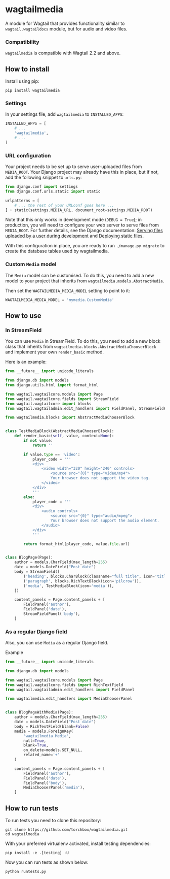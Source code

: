 # wagtailmedia

A module for Wagtail that provides functionality similar to `wagtail.wagtaildocs` module,
but for audio and video files.

### Compatibility

`wagtailmedia` is compatible with Wagtail 2.2 and above.


## How to install

Install using pip:

```
pip install wagtailmedia
```


### Settings

In your settings file, add `wagtailmedia` to `INSTALLED_APPS`:

```python
INSTALLED_APPS = [
    # ...
    'wagtailmedia',
    # ...
]
```


### URL configuration

Your project needs to be set up to serve user-uploaded files from `MEDIA_ROOT`.
Your Django project may already have this in place, but if not, add the following snippet to `urls.py`:

```python
from django.conf import settings
from django.conf.urls.static import static

urlpatterns = [
    # ... the rest of your URLconf goes here ...
] + static(settings.MEDIA_URL, document_root=settings.MEDIA_ROOT)
```

Note that this only works in development mode (`DEBUG = True`);
in production, you will need to configure your web server to serve files from `MEDIA_ROOT`.
For further details, see the Django documentation: [Serving files uploaded by a user during development](https://docs.djangoproject.com/en/stable/howto/static-files/#serving-files-uploaded-by-a-user-during-development)
and [Deploying static files](https://docs.djangoproject.com/en/stable/howto/static-files/deployment/).

With this configuration in place, you are ready to run `./manage.py migrate` to create the database tables used by wagtailmedia.


### Custom `Media` model

The `Media` model can be customised. To do this, you need
to add a new model to your project that inherits from `wagtailmedia.models.AbstractMedia`.

Then set the `WAGTAILMEDIA_MEDIA_MODEL` setting to point to it:

```python
WAGTAILMEDIA_MEDIA_MODEL = 'mymedia.CustomMedia'
```


## How to use

### In StreamField

You can use `Media` in StreamField. To do this, you need
to add a new block class that inherits from `wagtailmedia.blocks.AbstractMediaChooserBlock`
and implement your own `render_basic` method.

Here is an example:

```python
from __future__ import unicode_literals

from django.db import models
from django.utils.html import format_html

from wagtail.wagtailcore.models import Page
from wagtail.wagtailcore.fields import StreamField
from wagtail.wagtailcore import blocks
from wagtail.wagtailadmin.edit_handlers import FieldPanel, StreamFieldPanel

from wagtailmedia.blocks import AbstractMediaChooserBlock


class TestMediaBlock(AbstractMediaChooserBlock):
    def render_basic(self, value, context=None):
        if not value:
            return ''

        if value.type == 'video':
            player_code = '''
            <div>
                <video width="320" height="240" controls>
                    <source src="{0}" type="video/mp4">
                    Your browser does not support the video tag.
                </video>
            </div>
            '''
        else:
            player_code = '''
            <div>
                <audio controls>
                    <source src="{0}" type="audio/mpeg">
                    Your browser does not support the audio element.
                </audio>
            </div>
            '''

        return format_html(player_code, value.file.url)


class BlogPage(Page):
    author = models.CharField(max_length=255)
    date = models.DateField("Post date")
    body = StreamField([
        ('heading', blocks.CharBlock(classname="full title", icon='title')),
        ('paragraph', blocks.RichTextBlock(icon='pilcrow')),
        ('media', TestMediaBlock(icon='media')),
    ])

    content_panels = Page.content_panels + [
        FieldPanel('author'),
        FieldPanel('date'),
        StreamFieldPanel('body'),
    ]
```

### As a regular Django field

Also, you can use `Media` as a regular Django field.

Example

```python
from __future__ import unicode_literals

from django.db import models

from wagtail.wagtailcore.models import Page
from wagtail.wagtailcore.fields import RichTextField
from wagtail.wagtailadmin.edit_handlers import FieldPanel

from wagtailmedia.edit_handlers import MediaChooserPanel


class BlogPageWithMedia(Page):
    author = models.CharField(max_length=255)
    date = models.DateField("Post date")
    body = RichTextField(blank=False)
    media = models.ForeignKey(
        'wagtailmedia.Media',
        null=True,
        blank=True,
        on_delete=models.SET_NULL,
        related_name='+'
    )

    content_panels = Page.content_panels + [
        FieldPanel('author'),
        FieldPanel('date'),
        FieldPanel('body'),
        MediaChooserPanel('media'),
    ]
```


## How to run tests

To run tests you need to clone this repository:

    git clone https://github.com/torchbox/wagtailmedia.git
    cd wagtailmedia

With your preferred virtualenv activated, install testing dependencies:

    pip install -e .[testing] -U

Now you can run tests as shown below:

    python runtests.py
